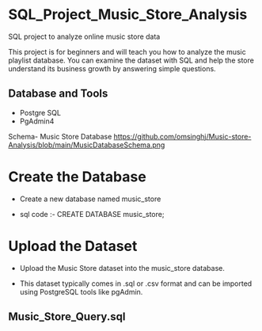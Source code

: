 # SQL_Project_Music_Store_Analysis
SQL project to analyze online music store data

This project is for beginners and will teach you how to analyze the music playlist database. You can examine the dataset with SQL and help the store understand its business growth by answering simple questions.

## Database and Tools

* Postgre SQL
* PgAdmin4

Schema- Music Store Database 
https://github.com/omsinghj/Music-store-Analysis/blob/main/MusicDatabaseSchema.png

# Create the Database
* Create a new database named music_store

* sql code :- CREATE DATABASE music_store;

# Upload the Dataset
* Upload the Music Store dataset into the music_store database.

* This dataset typically comes in .sql or .csv format and can be imported using PostgreSQL tools like pgAdmin.

## Music_Store_Query.sql
